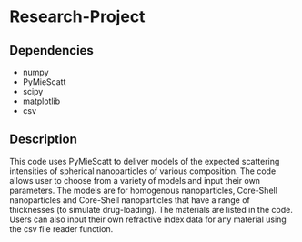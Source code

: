 # Research-Project

## Dependencies

  * numpy
  * PyMieScatt
  * scipy
  * matplotlib
  * csv

## Description

This code uses PyMieScatt to deliver models of the expected scattering intensities of spherical nanoparticles of various composition. The code allows user to choose from a variety of models and input their own parameters. The models are for homogenous nanoparticles, Core-Shell nanoparticles and Core-Shell nanoparticles that have a range of thicknesses (to simulate drug-loading). The materials are listed in the code. Users can also input their own refractive index data for any material using the csv file reader function.
